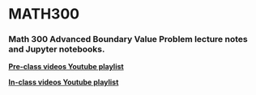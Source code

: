 # MATH300

### Math 300 Advanced Boundary Value Problem lecture notes and Jupyter notebooks.

[**Pre-class videos Youtube playlist**](https://www.youtube.com/playlist?list=PL-9vs9gnM4aKXoV-w02rfJKEFG9apjtA9)

[**In-class videos Youtube playlist**](https://www.youtube.com/playlist?list=PLXCcAe04n3ADcwI5DPVzyviP2G6Ru2m6D)


